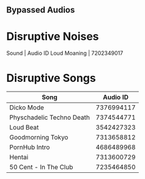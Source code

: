 ## Bypassed Audios

# Disruptive Noises
Sound | Audio ID
Loud Moaning | 7202349017

# Disruptive Songs 
Song          | Audio ID
------------- | -------------
Dicko Mode | 7376994117
Physchadelic Techno Death | 7374544771
Loud Beat | 3542427323
Goodmorning Tokyo | 7313658812
PornHub Intro | 4686489968
Hentai | 7313600729
50 Cent - In The Club | 7235464850
